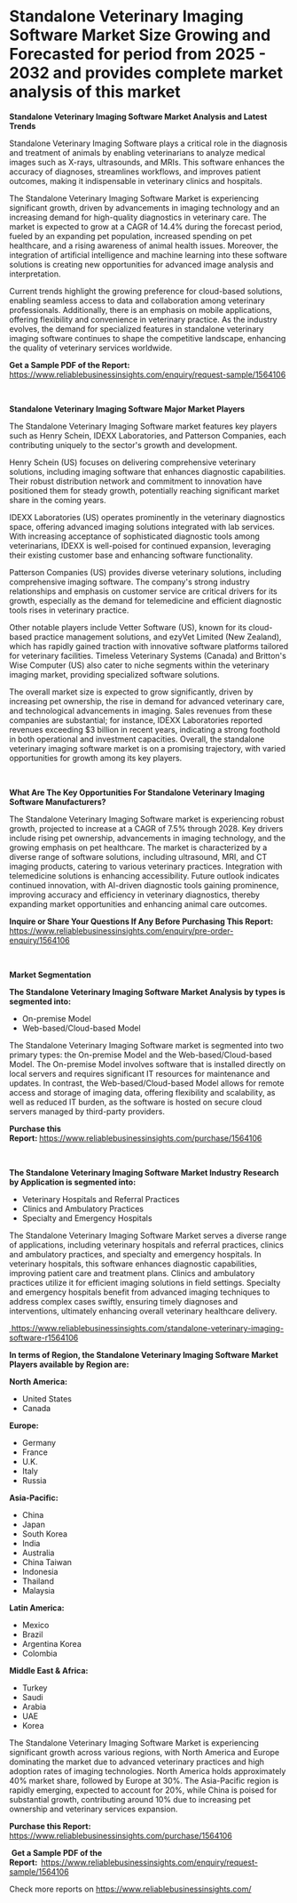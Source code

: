 <p><h1>Standalone Veterinary Imaging Software Market Size Growing and Forecasted for period from 2025 - 2032 and provides complete market analysis of this market</h1></p><p><strong>Standalone Veterinary Imaging Software Market Analysis and Latest Trends</strong></p>
<p><p>Standalone Veterinary Imaging Software plays a critical role in the diagnosis and treatment of animals by enabling veterinarians to analyze medical images such as X-rays, ultrasounds, and MRIs. This software enhances the accuracy of diagnoses, streamlines workflows, and improves patient outcomes, making it indispensable in veterinary clinics and hospitals.</p><p>The Standalone Veterinary Imaging Software Market is experiencing significant growth, driven by advancements in imaging technology and an increasing demand for high-quality diagnostics in veterinary care. The market is expected to grow at a CAGR of 14.4% during the forecast period, fueled by an expanding pet population, increased spending on pet healthcare, and a rising awareness of animal health issues. Moreover, the integration of artificial intelligence and machine learning into these software solutions is creating new opportunities for advanced image analysis and interpretation.</p><p>Current trends highlight the growing preference for cloud-based solutions, enabling seamless access to data and collaboration among veterinary professionals. Additionally, there is an emphasis on mobile applications, offering flexibility and convenience in veterinary practice. As the industry evolves, the demand for specialized features in standalone veterinary imaging software continues to shape the competitive landscape, enhancing the quality of veterinary services worldwide.</p></p>
<p><strong>Get a Sample PDF of the Report:&nbsp;</strong> <a href="https://www.reliablebusinessinsights.com/enquiry/request-sample/1564106?utm_campaign=97&utm_medium=2&utm_source=Github&utm_content=ia&utm_term=11032025&utm_id=standalone-veterinary-imaging-software">https://www.reliablebusinessinsights.com/enquiry/request-sample/1564106</a></p>
<p>&nbsp;</p>
<p><strong>Standalone Veterinary Imaging Software Major Market Players</strong></p>
<p><p>The Standalone Veterinary Imaging Software market features key players such as Henry Schein, IDEXX Laboratories, and Patterson Companies, each contributing uniquely to the sector's growth and development. </p><p>Henry Schein (US) focuses on delivering comprehensive veterinary solutions, including imaging software that enhances diagnostic capabilities. Their robust distribution network and commitment to innovation have positioned them for steady growth, potentially reaching significant market share in the coming years.</p><p>IDEXX Laboratories (US) operates prominently in the veterinary diagnostics space, offering advanced imaging solutions integrated with lab services. With increasing acceptance of sophisticated diagnostic tools among veterinarians, IDEXX is well-poised for continued expansion, leveraging their existing customer base and enhancing software functionality.</p><p>Patterson Companies (US) provides diverse veterinary solutions, including comprehensive imaging software. The company's strong industry relationships and emphasis on customer service are critical drivers for its growth, especially as the demand for telemedicine and efficient diagnostic tools rises in veterinary practice.</p><p>Other notable players include Vetter Software (US), known for its cloud-based practice management solutions, and ezyVet Limited (New Zealand), which has rapidly gained traction with innovative software platforms tailored for veterinary facilities. Timeless Veterinary Systems (Canada) and Britton's Wise Computer (US) also cater to niche segments within the veterinary imaging market, providing specialized software solutions.</p><p>The overall market size is expected to grow significantly, driven by increasing pet ownership, the rise in demand for advanced veterinary care, and technological advancements in imaging. Sales revenues from these companies are substantial; for instance, IDEXX Laboratories reported revenues exceeding $3 billion in recent years, indicating a strong foothold in both operational and investment capacities. Overall, the standalone veterinary imaging software market is on a promising trajectory, with varied opportunities for growth among its key players.</p></p>
<p>&nbsp;</p>
<p><strong>What Are The Key Opportunities For Standalone Veterinary Imaging Software Manufacturers?</strong></p>
<p><p>The Standalone Veterinary Imaging Software market is experiencing robust growth, projected to increase at a CAGR of 7.5% through 2028. Key drivers include rising pet ownership, advancements in imaging technology, and the growing emphasis on pet healthcare. The market is characterized by a diverse range of software solutions, including ultrasound, MRI, and CT imaging products, catering to various veterinary practices. Integration with telemedicine solutions is enhancing accessibility. Future outlook indicates continued innovation, with AI-driven diagnostic tools gaining prominence, improving accuracy and efficiency in veterinary diagnostics, thereby expanding market opportunities and enhancing animal care outcomes.</p></p>
<p><strong>Inquire or Share Your Questions If Any Before Purchasing This Report:</strong> <a href="https://www.reliablebusinessinsights.com/enquiry/pre-order-enquiry/1564106?utm_campaign=97&utm_medium=2&utm_source=Github&utm_content=ia&utm_term=11032025&utm_id=standalone-veterinary-imaging-software">https://www.reliablebusinessinsights.com/enquiry/pre-order-enquiry/1564106</a></p>
<p>&nbsp;</p>
<p><strong>Market Segmentation</strong></p>
<p><strong>The Standalone Veterinary Imaging Software Market Analysis by types is segmented into:</strong></p>
<p><ul><li>On-premise Model</li><li>Web-based/Cloud-based Model</li></ul></p>
<p><p>The Standalone Veterinary Imaging Software market is segmented into two primary types: the On-premise Model and the Web-based/Cloud-based Model. The On-premise Model involves software that is installed directly on local servers and requires significant IT resources for maintenance and updates. In contrast, the Web-based/Cloud-based Model allows for remote access and storage of imaging data, offering flexibility and scalability, as well as reduced IT burden, as the software is hosted on secure cloud servers managed by third-party providers.</p></p>
<p><strong>Purchase this Report:&nbsp;</strong><a href="https://www.reliablebusinessinsights.com/purchase/1564106?utm_campaign=97&utm_medium=2&utm_source=Github&utm_content=ia&utm_term=11032025&utm_id=standalone-veterinary-imaging-software">https://www.reliablebusinessinsights.com/purchase/1564106</a></p>
<p>&nbsp;</p>
<p><strong>The Standalone Veterinary Imaging Software Market Industry Research by Application is segmented into:</strong></p>
<p><ul><li>Veterinary Hospitals and Referral Practices</li><li>Clinics and Ambulatory Practices</li><li>Specialty and Emergency Hospitals</li></ul></p>
<p><p>The Standalone Veterinary Imaging Software Market serves a diverse range of applications, including veterinary hospitals and referral practices, clinics and ambulatory practices, and specialty and emergency hospitals. In veterinary hospitals, this software enhances diagnostic capabilities, improving patient care and treatment plans. Clinics and ambulatory practices utilize it for efficient imaging solutions in field settings. Specialty and emergency hospitals benefit from advanced imaging techniques to address complex cases swiftly, ensuring timely diagnoses and interventions, ultimately enhancing overall veterinary healthcare delivery.</p></p>
<p><a href="https://www.reliablebusinessinsights.com/standalone-veterinary-imaging-software-r1564106?utm_campaign=97&utm_medium=2&utm_source=Github&utm_content=ia&utm_term=11032025&utm_id=standalone-veterinary-imaging-software">&nbsp;https://www.reliablebusinessinsights.com/standalone-veterinary-imaging-software-r1564106</a></p>
<p><strong>In terms of Region, the Standalone Veterinary Imaging Software Market Players available by Region are:</strong></p>
<p>
    <p> <strong> North America: </strong>
        <ul>
            <li>United States</li>
            <li>Canada</li>
        </ul>
        </p> 
    <p> <strong> Europe: </strong>
        <ul>
            <li>Germany</li>
            <li>France</li>
            <li>U.K.</li>
            <li>Italy</li>
            <li>Russia</li>
        </ul>
        </p> 
    <p> <strong> Asia-Pacific: </strong>
        <ul>
            <li>China</li>
            <li>Japan</li>
            <li>South Korea</li>
            <li>India</li>
            <li>Australia</li>
            <li>China Taiwan</li>
            <li>Indonesia</li>
            <li>Thailand</li>
            <li>Malaysia</li>
        </ul>
        </p> 
    <p> <strong> Latin America: </strong>
        <ul>
            <li>Mexico</li>
            <li>Brazil</li>
            <li>Argentina Korea</li>
            <li>Colombia</li>
        </ul>
        </p> 
    <p> <strong> Middle East & Africa: </strong>
        <ul>
            <li>Turkey</li>
            <li>Saudi</li>
            <li>Arabia</li>
            <li>UAE</li>
            <li>Korea</li>
        </ul>
    </p>
    </p>
<p><p>The Standalone Veterinary Imaging Software Market is experiencing significant growth across various regions, with North America and Europe dominating the market due to advanced veterinary practices and high adoption rates of imaging technologies. North America holds approximately 40% market share, followed by Europe at 30%. The Asia-Pacific region is rapidly emerging, expected to account for 20%, while China is poised for substantial growth, contributing around 10% due to increasing pet ownership and veterinary services expansion.</p></p>
<p><strong>Purchase this Report: </strong><a href="https://www.reliablebusinessinsights.com/purchase/1564106?utm_campaign=97&utm_medium=2&utm_source=Github&utm_content=ia&utm_term=11032025&utm_id=standalone-veterinary-imaging-software">https://www.reliablebusinessinsights.com/purchase/1564106</a></p>
<p>&nbsp;<strong>Get a Sample PDF of the Report:&nbsp;&nbsp;</strong><a href="https://www.reliablebusinessinsights.com/enquiry/request-sample/1564106?utm_campaign=97&utm_medium=2&utm_source=Github&utm_content=ia&utm_term=11032025&utm_id=standalone-veterinary-imaging-software">https://www.reliablebusinessinsights.com/enquiry/request-sample/1564106</a></p>
<p><strong></strong></p>
<p>Check more reports on <a href="https://www.reliablebusinessinsights.com/?utm_campaign=97&utm_medium=2&utm_source=Github&utm_content=ia&utm_term=11032025&utm_id=standalone-veterinary-imaging-software">https://www.reliablebusinessinsights.com/</a></p>